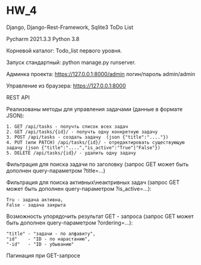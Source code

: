 # HW_4
Django, Django-Rest-Framework, Sqlite3    ToDo List


Pycharm 2021.3.3 Python 3.8<p>

Корневой каталог: Todo_list первого уровня.<p>
Запуск стандартный: python manage.py runserver.<p>
Админка проекта: https://127.0.0.1:8000/admin  логин/пароль admin/admin<p>
Управление из браузера: https://127.0.0.1:8000 <p>

REST API<p>

Реализованы методы для управления задачами (данные в формате JSON):<p>

    1. GET /api/tasks - получть список всех задач
    2. GET /api/tasks/{id}/ - получть одну конкретную задачу
    3. POST /api/tasks - создать задачу  (json {"title":"...."})
    4. PUT (или PATCH) /api/tasks/{id}/ - отредактировать существующую задачу (json {"title":"....","is_active":"True"|"False"})
    5. DELETE /api/tasks/{id}/ - удалить одну задачу


Фильтрация для поиска задачи по заголовку (запрос GET может быть дополнен query-параметром ?title=...)<p>

Фильтрация для поиска активных\неактривных задач (запрос GET может быть дополнен query-параметром ?is_active=...):

    Tru - задача активна,
    False - задача закрыта 

Возможность упорядочить результат GET - запроса (запрос GET может быть дополнен query-параметром ?ordering=...):
 
    "title" - "задачи - по алфавиту",
    "id"    - "ID - по нарастанию",
    "-id"   - "ID - убыванию"

Пагинация при GET-запросе

